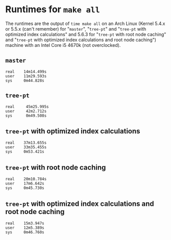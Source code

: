 # Runtimes for `make all`
The runtimes are the output of `time make all` on an Arch Linux (Kernel 5.4.x or 5.5.x (can't remember) for "`master`", "`tree-pt`" and "`tree-pt` with optimized index calculations" and 5.6.3 for "`tree-pt` with root node caching" and "`tree-pt` with optimized index calculations and root node caching") machine with an Intel Core i5 4670k (not overclocked).

## `master`
```
real    14m14.499s
user    11m29.593s
sys     0m44.828s
```

## `tree-pt`
```
real     45m25.995s
user     42m2.712s
sys      0m49.508s
```

## `tree-pt` with optimized index calculations
```
real    37m13.655s
user    33m35.455s
sys     0m53.421s
```

## `tree-pt` with root node caching
```
real    20m10.784s
user    17m6.642s
sys     0m45.730s
```

## `tree-pt` with optimized index calculations and root node caching
```
real    15m3.947s
user    12m5.389s
sys     0m46.760s
```

